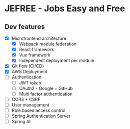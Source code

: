 # JEFREE - Jobs Easy and Free

## Dev features
- [x] Microfrontend architecture
  - [x] Webpack module federation
  - [x] React framework
  - [x] Vue framework
  - [x] Independent deployment per module
- [x] Git flow (CI/CD)
- [x] AWS Deployment
- [ ] Authentication
  - [ ] JWT token
  - [ ] OAuth2 - Google + GitHub
  - [ ] Multi factor authentication
- [ ] CORS + CSRF
- [ ] User management
- [ ] Role based access control
- [ ] Spring Authentication Server
- [ ] Spring AI

